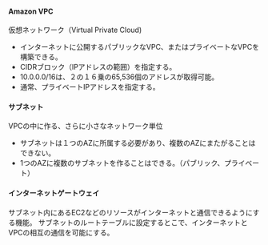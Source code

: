 #### Amazon VPC
仮想ネットワーク（Virtual Private Cloud) 
- インターネットに公開するパブリックなVPC、またはプライベートなVPCを構築できる。
- CIDRブロック（IPアドレスの範囲）を指定する。
- 10.0.0.0/16は、２の１６乗の65,536個のアドレスが取得可能。
- 通常、プライベートIPアドレスを指定する。

#### サブネット
VPCの中に作る、さらに小さなネットワーク単位
- サブネットは１つのAZに所属する必要があり、複数のAZにまたがることはできない。
- 1つのAZに複数のサブネットを作ることはできる。（パブリック、プライベート）

#### インターネットゲートウェイ
サブネット内にあるEC2などのリソースがインターネットと通信できるようにする機能。
サブネットのルートテーブルに設定するとこで、インターネットとVPCの相互の通信を可能にする。